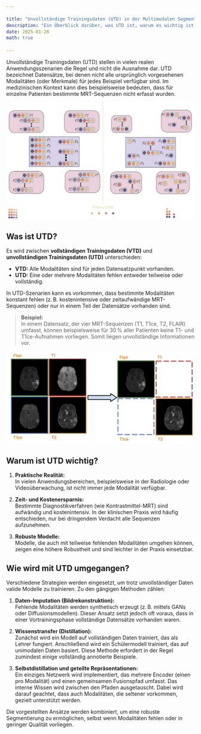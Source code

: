 ```yaml
---

title: "Unvollständige Trainingsdaten (UTD) in der Multimodalen Segmentierung"  
description: "Ein Überblick darüber, was UTD ist, warum es wichtig ist, wie damit umgegangen wird und welche Herausforderungen zu beachten sind."  
date: 2025-01-26  
math: true  

---
```


<span class="letterine"><i>U</i>nvollständige Trainingsdaten</span> (UTD) stellen in vielen realen Anwendungsszenarien die Regel und nicht die Ausnahme dar. UTD bezeichnet Datensätze, bei denen nicht alle ursprünglich vorgesehenen Modalitäten (oder Merkmale) für jedes Beispiel verfügbar sind. Im medizinischen Kontext kann dies beispielsweise bedeuten, dass für einzelne Patienten bestimmte MRT-Sequenzen nicht erfasst wurden.

![UTDvsVTD](https://raw.githubusercontent.com/DavidRutkevich/PRISM-Docs/refs/heads/figures/VTD_UTD_Comp.png)

## Was ist UTD?

Es wird zwischen **vollständigen Trainingsdaten (VTD)** und **unvollständigen Trainingsdaten (UTD)** unterschieden:  
- **VTD:** Alle Modalitäten sind für jeden Datensatzpunkt vorhanden.  
- **UTD:** Eine oder mehrere Modalitäten fehlen entweder teilweise oder vollständig.

In UTD-Szenarien kann es vorkommen, dass bestimmte Modalitäten konstant fehlen (z. B. kostenintensive oder zeitaufwändige MRT-Sequenzen) oder nur in einem Teil der Datensätze vorhanden sind.

> **Beispiel:**  
> In einem Datensatz, der vier MRT-Sequenzen (T1, T1ce, T2, FLAIR) umfasst, können beispielsweise für 30 % aller Patienten keine T1- und T1ce-Aufnahmen vorliegen. Somit liegen unvollständige Informationen vor.

![VTD->UTD](https://raw.githubusercontent.com/DavidRutkevich/PRISM-Docs/refs/heads/figures/vtd-utd.png)

## Warum ist UTD wichtig?

1. **Praktische Realität:**  
   In vielen Anwendungsbereichen, beispielsweise in der Radiologie oder Videoüberwachung, ist nicht immer jede Modalität verfügbar.

2. **Zeit- und Kostenersparnis:**  
   Bestimmte Diagnostikverfahren (wie Kontrastmittel-MRT) sind aufwändig und kostenintensiv. In der klinischen Praxis wird häufig entschieden, nur bei dringendem Verdacht alle Sequenzen aufzunehmen.

3. **Robuste Modelle:**  
   Modelle, die auch mit teilweise fehlenden Modalitäten umgehen können, zeigen eine höhere Robustheit und sind leichter in der Praxis einsetzbar.

## Wie wird mit UTD umgegangen?

Verschiedene Strategien werden eingesetzt, um trotz unvollständiger Daten valide Modelle zu trainieren. Zu den gängigen Methoden zählen:

1. **Daten-Imputation (Bildrekonstruktion):**  
   Fehlende Modalitäten werden synthetisch erzeugt (z. B. mittels GANs oder Diffusionsmodellen). Dieser Ansatz setzt jedoch oft voraus, dass in einer Vortrainingsphase vollständige Datensätze vorhanden waren.

2. **Wissenstransfer (Distillation):**  
   Zunächst wird ein Modell auf vollständigen Daten trainiert, das als Lehrer fungiert. Anschließend wird ein Schülermodell trainiert, das auf unimodalen Daten basiert. Diese Methode erfordert in der Regel zumindest einige vollständig annotierte Beispiele.

3. **Selbstdistillation und geteilte Repräsentationen:**  
   Ein einziges Netzwerk wird implementiert, das mehrere Encoder (einen pro Modalität) und einen gemeinsamen Fusionspfad umfasst. Das interne Wissen wird zwischen den Pfaden ausgetauscht. Dabei wird darauf geachtet, dass auch Modalitäten, die seltener vorkommen, gezielt unterstützt werden.

Die vorgestellten Ansätze werden kombiniert, um eine robuste Segmentierung zu ermöglichen, selbst wenn Modalitäten fehlen oder in geringer Qualität vorliegen.